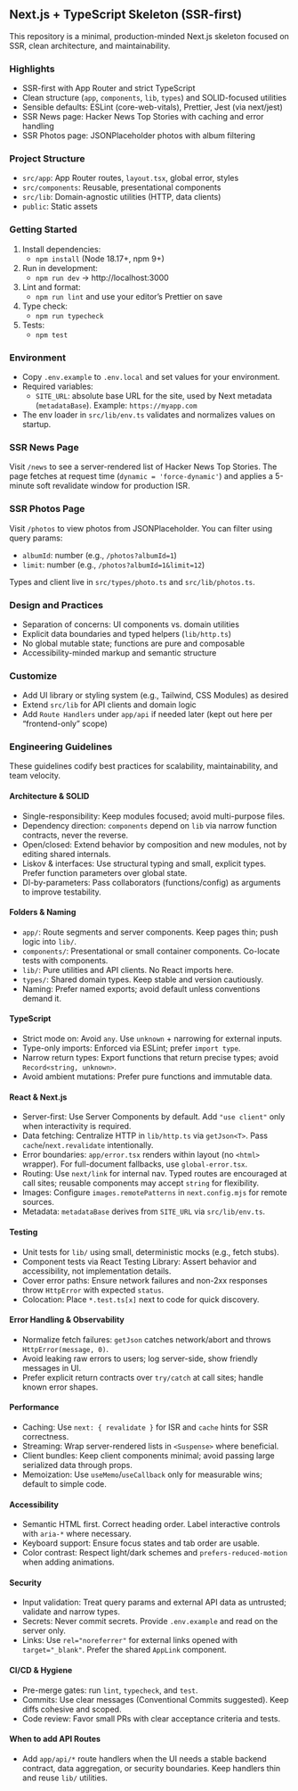 ## Next.js + TypeScript Skeleton (SSR-first)

This repository is a minimal, production-minded Next.js skeleton focused on SSR, clean architecture, and maintainability.

### Highlights

- SSR-first with App Router and strict TypeScript
- Clean structure (`app`, `components`, `lib`, `types`) and SOLID-focused utilities
- Sensible defaults: ESLint (core-web-vitals), Prettier, Jest (via next/jest)
- SSR News page: Hacker News Top Stories with caching and error handling
- SSR Photos page: JSONPlaceholder photos with album filtering

### Project Structure

- `src/app`: App Router routes, `layout.tsx`, global error, styles
- `src/components`: Reusable, presentational components
- `src/lib`: Domain-agnostic utilities (HTTP, data clients)
- `public`: Static assets

### Getting Started

1. Install dependencies:
   - `npm install` (Node 18.17+, npm 9+)
2. Run in development:
   - `npm run dev` → http://localhost:3000
3. Lint and format:
   - `npm run lint` and use your editor’s Prettier on save
4. Type check:
   - `npm run typecheck`
5. Tests:
   - `npm test`

### Environment

- Copy `.env.example` to `.env.local` and set values for your environment.
- Required variables:
  - `SITE_URL`: absolute base URL for the site, used by Next metadata (`metadataBase`). Example: `https://myapp.com`
- The env loader in `src/lib/env.ts` validates and normalizes values on startup.

### SSR News Page

Visit `/news` to see a server-rendered list of Hacker News Top Stories. The page fetches at request time (`dynamic = 'force-dynamic'`) and applies a 5-minute soft revalidate window for production ISR.

### SSR Photos Page

Visit `/photos` to view photos from JSONPlaceholder. You can filter using query params:

- `albumId`: number (e.g., `/photos?albumId=1`)
- `limit`: number (e.g., `/photos?albumId=1&limit=12`)

Types and client live in `src/types/photo.ts` and `src/lib/photos.ts`.

### Design and Practices

- Separation of concerns: UI components vs. domain utilities
- Explicit data boundaries and typed helpers (`lib/http.ts`)
- No global mutable state; functions are pure and composable
- Accessibility-minded markup and semantic structure

### Customize

- Add UI library or styling system (e.g., Tailwind, CSS Modules) as desired
- Extend `src/lib` for API clients and domain logic
- Add `Route Handlers` under `app/api` if needed later (kept out here per “frontend-only” scope)

### Engineering Guidelines

These guidelines codify best practices for scalability, maintainability, and team velocity.

#### Architecture & SOLID

- Single-responsibility: Keep modules focused; avoid multi-purpose files.
- Dependency direction: `components` depend on `lib` via narrow function contracts, never the reverse.
- Open/closed: Extend behavior by composition and new modules, not by editing shared internals.
- Liskov & interfaces: Use structural typing and small, explicit types. Prefer function parameters over global state.
- DI-by-parameters: Pass collaborators (functions/config) as arguments to improve testability.

#### Folders & Naming

- `app/`: Route segments and server components. Keep pages thin; push logic into `lib/`.
- `components/`: Presentational or small container components. Co-locate tests with components.
- `lib/`: Pure utilities and API clients. No React imports here.
- `types/`: Shared domain types. Keep stable and version cautiously.
- Naming: Prefer named exports; avoid default unless conventions demand it.

#### TypeScript

- Strict mode on: Avoid `any`. Use `unknown` + narrowing for external inputs.
- Type-only imports: Enforced via ESLint; prefer `import type`.
- Narrow return types: Export functions that return precise types; avoid `Record<string, unknown>`.
- Avoid ambient mutations: Prefer pure functions and immutable data.

#### React & Next.js

- Server-first: Use Server Components by default. Add `"use client"` only when interactivity is required.
- Data fetching: Centralize HTTP in `lib/http.ts` via `getJson<T>`. Pass `cache`/`next.revalidate` intentionally.
- Error boundaries: `app/error.tsx` renders within layout (no `<html>` wrapper). For full-document fallbacks, use `global-error.tsx`.
- Routing: Use `next/link` for internal nav. Typed routes are encouraged at call sites; reusable components may accept `string` for flexibility.
- Images: Configure `images.remotePatterns` in `next.config.mjs` for remote sources.
- Metadata: `metadataBase` derives from `SITE_URL` via `src/lib/env.ts`.

#### Testing

- Unit tests for `lib/` using small, deterministic mocks (e.g., fetch stubs).
- Component tests via React Testing Library: Assert behavior and accessibility, not implementation details.
- Cover error paths: Ensure network failures and non-2xx responses throw `HttpError` with expected `status`.
- Colocation: Place `*.test.ts[x]` next to code for quick discovery.

#### Error Handling & Observability

- Normalize fetch failures: `getJson` catches network/abort and throws `HttpError(message, 0)`.
- Avoid leaking raw errors to users; log server-side, show friendly messages in UI.
- Prefer explicit return contracts over `try/catch` at call sites; handle known error shapes.

#### Performance

- Caching: Use `next: { revalidate }` for ISR and `cache` hints for SSR correctness.
- Streaming: Wrap server-rendered lists in `<Suspense>` where beneficial.
- Client bundles: Keep client components minimal; avoid passing large serialized data through props.
- Memoization: Use `useMemo`/`useCallback` only for measurable wins; default to simple code.

#### Accessibility

- Semantic HTML first. Correct heading order. Label interactive controls with `aria-*` where necessary.
- Keyboard support: Ensure focus states and tab order are usable.
- Color contrast: Respect light/dark schemes and `prefers-reduced-motion` when adding animations.

#### Security

- Input validation: Treat query params and external API data as untrusted; validate and narrow types.
- Secrets: Never commit secrets. Provide `.env.example` and read on the server only.
- Links: Use `rel="noreferrer"` for external links opened with `target="_blank"`. Prefer the shared `AppLink` component.

#### CI/CD & Hygiene

- Pre-merge gates: run `lint`, `typecheck`, and `test`.
- Commits: Use clear messages (Conventional Commits suggested). Keep diffs cohesive and scoped.
- Code review: Favor small PRs with clear acceptance criteria and tests.

#### When to add API Routes

- Add `app/api/*` route handlers when the UI needs a stable backend contract, data aggregation, or security boundaries. Keep handlers thin and reuse `lib/` utilities.

